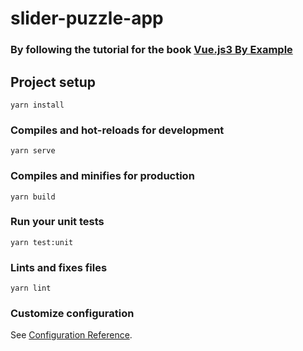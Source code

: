 # slider-puzzle-app

### By following the tutorial for the book [**Vue.js3 By Example**](https://github.com/PacktPublishing/-Vue.js-3-By-Example)

## Project setup
```
yarn install
```

### Compiles and hot-reloads for development
```
yarn serve
```

### Compiles and minifies for production
```
yarn build
```

### Run your unit tests
```
yarn test:unit
```

### Lints and fixes files
```
yarn lint
```

### Customize configuration
See [Configuration Reference](https://cli.vuejs.org/config/).
